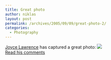 ```yaml
---
title: Great photo
author: niklas
layout: post
permalink: /archives/2005/09/09/great-photo-2/
categories:
  - Photography
---
```

[Joyce Lawrence][1] has captured a great photo: ![][2]  
[Read his comments][3]

 [1]: http://www.photos-of-the-year.com/forum/member.php?action=getinfo&userid=2388
 [2]: http://www.photos-of-the-year.com/image/nature/683/2388Little_Thief-jkl_copy-med.jpg
 [3]: http://www.photos-of-the-year.com/nature/showphoto.php?photo=12675&password=&sort=1&thecat=